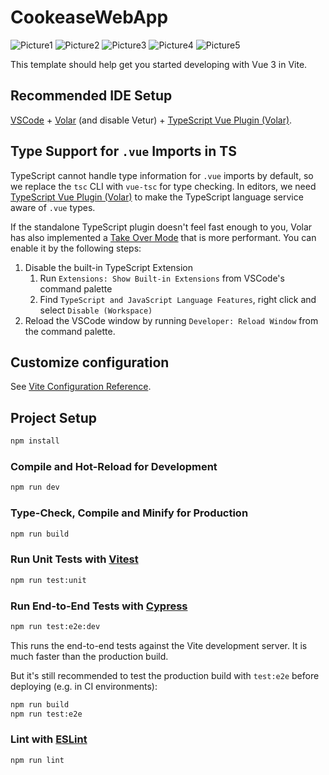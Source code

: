 # CookeaseWebApp
![Picture1](https://github.com/OysteinKvilhaugsvik/Cookease_Frontend/assets/54100417/021b5378-61bf-407a-a57d-864404128ad8)
![Picture2](https://github.com/OysteinKvilhaugsvik/Cookease_Frontend/assets/54100417/87b256aa-23fe-4998-84a1-0b02de1b5ae7)
![Picture3](https://github.com/OysteinKvilhaugsvik/Cookease_Frontend/assets/54100417/f3dc8765-9a69-4a17-9ce1-f6fba1d598ff)
![Picture4](https://github.com/OysteinKvilhaugsvik/Cookease_Frontend/assets/54100417/37add0b2-9942-49c8-b7ae-81c4fcdaf9cb)
![Picture5](https://github.com/OysteinKvilhaugsvik/Cookease_Frontend/assets/54100417/e99412ac-8307-497b-99f8-3aae14f8355b)



This template should help get you started developing with Vue 3 in Vite.

## Recommended IDE Setup

[VSCode](https://code.visualstudio.com/) + [Volar](https://marketplace.visualstudio.com/items?itemName=Vue.volar) (and disable Vetur) + [TypeScript Vue Plugin (Volar)](https://marketplace.visualstudio.com/items?itemName=Vue.vscode-typescript-vue-plugin).

## Type Support for `.vue` Imports in TS

TypeScript cannot handle type information for `.vue` imports by default, so we replace the `tsc` CLI with `vue-tsc` for type checking. In editors, we need [TypeScript Vue Plugin (Volar)](https://marketplace.visualstudio.com/items?itemName=Vue.vscode-typescript-vue-plugin) to make the TypeScript language service aware of `.vue` types.

If the standalone TypeScript plugin doesn't feel fast enough to you, Volar has also implemented a [Take Over Mode](https://github.com/johnsoncodehk/volar/discussions/471#discussioncomment-1361669) that is more performant. You can enable it by the following steps:

1. Disable the built-in TypeScript Extension
    1) Run `Extensions: Show Built-in Extensions` from VSCode's command palette
    2) Find `TypeScript and JavaScript Language Features`, right click and select `Disable (Workspace)`
2. Reload the VSCode window by running `Developer: Reload Window` from the command palette.

## Customize configuration

See [Vite Configuration Reference](https://vitejs.dev/config/).

## Project Setup

```sh
npm install
```

### Compile and Hot-Reload for Development

```sh
npm run dev
```

### Type-Check, Compile and Minify for Production

```sh
npm run build
```

### Run Unit Tests with [Vitest](https://vitest.dev/)

```sh
npm run test:unit
```

### Run End-to-End Tests with [Cypress](https://www.cypress.io/)

```sh
npm run test:e2e:dev
```

This runs the end-to-end tests against the Vite development server.
It is much faster than the production build.

But it's still recommended to test the production build with `test:e2e` before deploying (e.g. in CI environments):

```sh
npm run build
npm run test:e2e
```

### Lint with [ESLint](https://eslint.org/)

```sh
npm run lint
```
